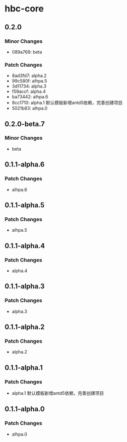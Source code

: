 # hbc-core

## 0.2.0

### Minor Changes

- 089a769: beta

### Patch Changes

- 8ad3fd7: alpha.2
- 99c580f: alhpa.5
- 3d11734: alpha.3
- f59accf: alpha.4
- ba73442: alhpa.6
- 8cc1710: alpha.1 默认模板新增antd5依赖，完善创建项目
- 5021b83: alhpa.0

## 0.2.0-beta.7

### Minor Changes

- beta

## 0.1.1-alpha.6

### Patch Changes

- alhpa.6

## 0.1.1-alpha.5

### Patch Changes

- alhpa.5

## 0.1.1-alpha.4

### Patch Changes

- alpha.4

## 0.1.1-alpha.3

### Patch Changes

- alpha.3

## 0.1.1-alpha.2

### Patch Changes

- alpha.2

## 0.1.1-alpha.1

### Patch Changes

- alpha.1 默认模板新增antd5依赖，完善创建项目

## 0.1.1-alpha.0

### Patch Changes

- alhpa.0
